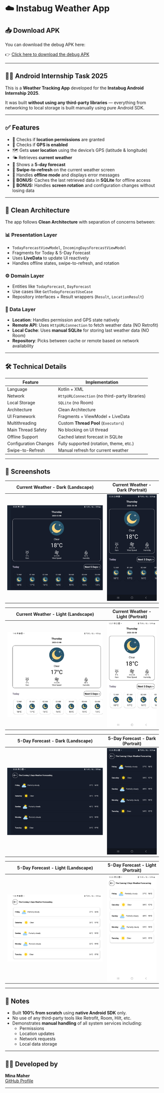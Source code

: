 # ☁️ Instabug Weather App

## 📥 Download APK

You can download the debug APK here:

👉 [Click here to download the debug APK](apk/app-debug.apk)

---

## 🧑‍💻 Android Internship Task 2025

This is a **Weather Tracking App** developed for the **Instabug Android Internship 2025**.

It was built **without using any third-party libraries** — everything from networking to local storage is built manually using pure Android SDK.

---

## ✅ Features

- 🔐 Checks if **location permissions** are granted  
- 📍 Checks if **GPS is enabled**  
- 🗺 Gets **user location** using the device’s GPS (latitude & longitude)  
- 🌤 Retrieves **current weather**  
- 📆 Shows a **5-day forecast**  
- 🔁 **Swipe-to-refresh** on the current weather screen  
- 📴 Handles **offline mode** and displays error messages  
- 💾 **BONUS:** Caches the last retrieved data in **SQLite** for offline access  
- 🔄 **BONUS:** Handles **screen rotation** and configuration changes without losing data  

---

## 🧱 Clean Architecture

The app follows **Clean Architecture** with separation of concerns between:

### 📊 Presentation Layer

- `TodayForecastViewModel`, `IncomingDaysForecastViewModel`
- Fragments for Today & 5-Day Forecast
- Uses **LiveData** to update UI reactively
- Handles offline states, swipe-to-refresh, and rotation

### ⚙ Domain Layer

- Entities like `TodayForecast`, `DayForecast`
- Use cases like `GetTodayForecastUseCase`
- Repository interfaces + Result wrappers (`Result`, `LocationResult`)

### 📡 Data Layer

- **Location**: Handles permission and GPS state natively
- **Remote API**: Uses `HttpURLConnection` to fetch weather data (NO Retrofit)
- **Local Cache**: Uses **manual SQLite** for storing last weather data (NO Room)
- **Repository**: Picks between cache or remote based on network availability

---


## 🛠 Technical Details

| Feature                  | Implementation                                  |
|--------------------------|--------------------------------------------------|
| Language                 | Kotlin + XML                                     |
| Network                  | `HttpURLConnection` (no third-party libraries)   |
| Local Storage            | `SQLite` (no Room)                               |
| Architecture             | Clean Architecture                               |
| UI Framework             | Fragments + ViewModel + LiveData                 |
| Multithreading           | Custom **Thread Pool** (`Executors`)            |
| Main Thread Safety       | No blocking on UI thread                         |
| Offline Support          | Cached latest forecast in SQLite                 |
| Configuration Changes    | Fully supported (rotation, theme, etc.)          |
| Swipe-to-Refresh         | Manual refresh for current weather               |

---

## 📸 Screenshots

| Current Weather - Dark (Landscape)                                | Current Weather - Dark (Portrait)                                |
|-------------------------------------------------------------------|------------------------------------------------------------------|
| ![first_dark_landscape](screenshots/first_dark_landscape.jpg)    | ![first_dark_portrait](screenshots/first_dark_portrait.jpg)     |

| Current Weather - Light (Landscape)                               | Current Weather - Light (Portrait)                               |
|-------------------------------------------------------------------|------------------------------------------------------------------|
| ![first_light_landscape](screenshots/first_light_landscape.jpg)  | ![first_light_portrait](screenshots/first_light_portrait.jpg)   |

| 5-Day Forecast - Dark (Landscape)                                 | 5-Day Forecast - Dark (Portrait)                                 |
|-------------------------------------------------------------------|------------------------------------------------------------------|
| ![second_dark_landscape](screenshots/second_dark_landscape.jpg)  | ![second_dark_portrait](screenshots/second_dark_portrait.jpg)   |

| 5-Day Forecast - Light (Landscape)                                | 5-Day Forecast - Light (Portrait)                                |
|-------------------------------------------------------------------|------------------------------------------------------------------|
| ![second_light_landscape](screenshots/second_light_landscape.jpg)| ![second_light_protrait](screenshots/second_light_protrait.jpg) |

---

## 📌 Notes

- Built **100% from scratch** using **native Android SDK** only.  
- No use of any third-party tools like Retrofit, Room, Hilt, etc.  
- Demonstrates **manual handling** of all system services including:
  - Permissions  
  - Location updates  
  - Network requests  
  - Local data storage  

---

## 👨‍💻 Developed by

**Mina Maher**  
[GitHub Profile](https://github.com/mina0maher)

---
